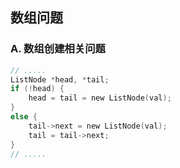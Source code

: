 ## **数组问题**

### **A. 数组创建相关问题**
```c
// .....
ListNode *head, *tail;
if (!head) {
    head = tail = new ListNode(val);
}
else {
    tail->next = new ListNode(val);
    tail = tail->next;
}
// .....
```